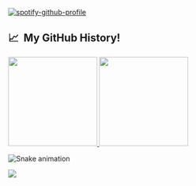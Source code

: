 [![spotify-github-profile](https://spotify-github-profile.vercel.app/api/view?uid=21ay7l2fd3vqpxem6abxybauy&cover_image=true&theme=compact&show_offline=true&background_color=121212)](https://github.com/kittinan/spotify-github-profile)
<h2> 📈 &nbsp;My GitHub History!</h2>
<a href="https://github.com/0neBeerLeft">
  <img height="180em" src="https://github-readme-stats.vercel.app/api?username=0neBeerLeft&theme=noctis_minimus&show_icons=true" />
  <img height="180em" src="https://github-readme-stats.vercel.app/api/top-langs/?username=0neBeerLeft&theme=noctis_minimus&layout=compact" />
</a>

![Snake animation](https://github.com/thepiyushmalhotra/thepiyushmalhotra/blob/output/github-contribution-grid-snake.svg)
  
<p align="left">
  <img src="https://capsule-render.vercel.app/api?type=waving&color=gradient&height=100&section=footer"/>
</p>
